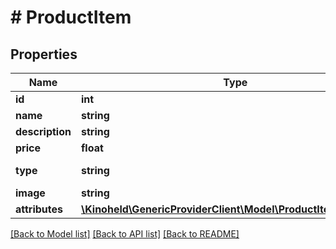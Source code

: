 # # ProductItem

## Properties

Name | Type | Description | Notes
------------ | ------------- | ------------- | -------------
**id** | **int** |  |
**name** | **string** |  |
**description** | **string** |  | [optional]
**price** | **float** |  |
**type** | **string** |  | [default to 'CONCESSION']
**image** | **string** |  | [optional]
**attributes** | [**\Kinoheld\GenericProviderClient\Model\ProductItemAttribute[]**](ProductItemAttribute.md) |  | [optional]

[[Back to Model list]](../../README.md#models) [[Back to API list]](../../README.md#endpoints) [[Back to README]](../../README.md)
